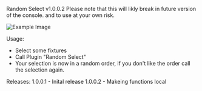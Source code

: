 Random Select v1.0.0.2
Please note that this will likly break in future version of the console. and to use at your own risk.

![Example Image](https://github.com/hossimo/GMA3Plugins/blob/master/Images/RandomSelect.gif)

Usage:
* Select some fixtures
* Call Plugin "Random Select"
* Your selection is now in a random order, if you don't like the order call the selection again.

Releases:
1.0.0.1 - Inital release
1.0.0.2 - Makeing functions local